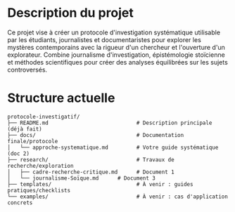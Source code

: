 # Description du projet
Ce projet vise à créer un protocole d'investigation systématique utilisable par les étudiants, journalistes et documentaristes pour explorer les mystères contemporains avec la rigueur d'un chercheur et l'ouverture d'un explorateur. Combine journalisme d'investigation, épistémologie stoïcienne et méthodes scientifiques pour créer des analyses équilibrées sur les sujets controversés.

# Structure actuelle
```
protocole-investigatif/
├── README.md                            # Description principale (déjà fait)
├── docs/                                # Documentation finale/protocole
│   └── approche-systematique.md         # Votre guide systématique (doc 2)
├── research/                            # Travaux de recherche/exploration  
│   ├── cadre-recherche-critique.md      # Document 1
│   └── journalisme-Soïque.md      # Document 3
├── templates/                           # À venir : guides pratiques/checklists
└── examples/                            # À venir : cas d'application concrets
```